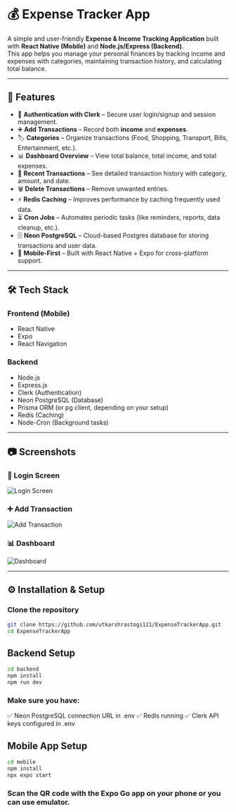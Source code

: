 # 💰 Expense Tracker App

A simple and user-friendly **Expense & Income Tracking Application** built with **React Native (Mobile)** and **Node.js/Express (Backend)**.  
This app helps you manage your personal finances by tracking income and expenses with categories, maintaining transaction history, and calculating total balance.

---

## 🚀 Features

- 🔐 **Authentication with Clerk** – Secure user login/signup and session management.  
- ➕ **Add Transactions** – Record both **income** and **expenses**.  
- 🏷️ **Categories** – Organize transactions (Food, Shopping, Transport, Bills, Entertainment, etc.).  
- 📊 **Dashboard Overview** – View total balance, total income, and total expenses.  
- 📝 **Recent Transactions** – See detailed transaction history with category, amount, and date.  
- 🗑️ **Delete Transactions** – Remove unwanted entries.  
- ⚡ **Redis Caching** – Improves performance by caching frequently used data.  
- ⏳ **Cron Jobs** – Automates periodic tasks (like reminders, reports, data cleanup, etc.).  
- 🗄️ **Neon PostgreSQL** – Cloud-based Postgres database for storing transactions and user data.  
- 📱 **Mobile-First** – Built with React Native + Expo for cross-platform support.  

---

## 🛠️ Tech Stack

### Frontend (Mobile)
- React Native  
- Expo  
- React Navigation  

### Backend
- Node.js  
- Express.js  
- Clerk (Authentication)  
- Neon PostgreSQL (Database)  
- Prisma ORM (or pg client, depending on your setup)  
- Redis (Caching)  
- Node-Cron (Background tasks)  

---

## 📷 Screenshots

### 🔑 Login Screen
![Login Screen](https://github.com/utkarshrastogi121/ExpenseTrackerApp/blob/main/mobile/assets/images/first.jpg)

### ➕ Add Transaction
![Add Transaction](https://github.com/utkarshrastogi121/ExpenseTrackerApp/blob/main/mobile/assets/images/third.jpg)

### 📊 Dashboard
![Dashboard](https://github.com/utkarshrastogi121/ExpenseTrackerApp/blob/main/mobile/assets/images/second.jpg)

---

## ⚙️ Installation & Setup

### Clone the repository
```bash
git clone https://github.com/utkarshrastogi121/ExpenseTrackerApp.git
cd ExpenseTrackerApp
```
## Backend Setup
```bash
cd backend
npm install
npm run dev
```
### Make sure you have:

✅ Neon PostgreSQL connection URL in .env
✅ Redis running
✅ Clerk API keys configured in .env

## Mobile App Setup
```bash
cd mobile
npm install
npx expo start
```
### Scan the QR code with the Expo Go app on your phone or you can use emulator.
